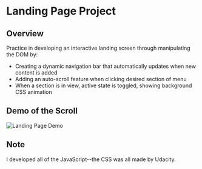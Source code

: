 # Landing Page Project

## Overview

Practice in developing an interactive landing screen through manipulating the DOM by:

* Creating a dynamic navigation bar that automatically updates when new content is added
* Adding an auto-scroll feature when clicking desired section of menu
* When a section is in view, active state is toggled, showing background CSS animation

## Demo of the Scroll

![Landing Page Demo](demo/landingpage.gif)

## Note 

I developed all of the JavaScript--the CSS was all made by Udacity.


